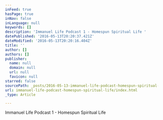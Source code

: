 ```yaml
---
inFeed: true
hasPage: true
inNav: false
inLanguage: null
keywords: []
description: 'Immanuel Life Podcast 1 - Homespun Spiritual Life '
datePublished: '2016-05-13T20:20:37.421Z'
dateModified: '2016-05-13T20:20:16.404Z'
title: ''
author: []
authors: []
publisher:
  name: null
  domain: null
  url: null
  favicon: null
starred: false
sourcePath: _posts/2016-05-13-immanuel-life-podcast-homespun-spiritual-life.md
url: immanuel-life-podcast-homespun-spiritual-life/index.html
_type: Article

---
```

Immanuel Life Podcast 1 - Homespun Spiritual Life